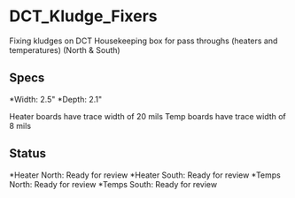 # DCT_Kludge_Fixers
Fixing kludges on DCT Housekeeping box for pass throughs (heaters and temperatures) (North &amp; South)

## Specs
*Width: 2.5"
*Depth: 2.1"

Heater boards have trace width of 20 mils
Temp boards have trace width of 8 mils
## Status
*Heater North: Ready for review
*Heater South: Ready for review
*Temps North: Ready for review
*Temps South: Ready for review
